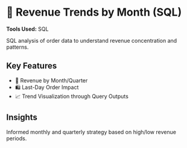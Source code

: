 # 💸 Revenue Trends by Month (SQL)
**Tools Used:** SQL

SQL analysis of order data to understand revenue concentration and patterns.

## Key Features
- 📅 Revenue by Month/Quarter
- 🛍 Last-Day Order Impact
- 📈 Trend Visualization through Query Outputs

## Insights
Informed monthly and quarterly strategy based on high/low revenue periods.
